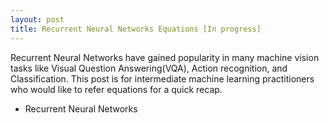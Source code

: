 ```yaml
---
layout: post
title: Recurrent Neural Networks Equations [In progress]
---
```


Recurrent Neural Networks have gained popularity in many machine vision tasks like Visual Question Answering(VQA), 
Action recognition, and Classification. This post is for intermediate machine learning practitioners who would like to refer equations for a quick recap. 

* Recurrent Neural Networks


